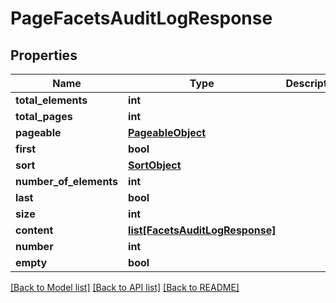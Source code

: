 # PageFacetsAuditLogResponse

## Properties
Name | Type | Description | Notes
------------ | ------------- | ------------- | -------------
**total_elements** | **int** |  | [optional] 
**total_pages** | **int** |  | [optional] 
**pageable** | [**PageableObject**](PageableObject.md) |  | [optional] 
**first** | **bool** |  | [optional] 
**sort** | [**SortObject**](SortObject.md) |  | [optional] 
**number_of_elements** | **int** |  | [optional] 
**last** | **bool** |  | [optional] 
**size** | **int** |  | [optional] 
**content** | [**list[FacetsAuditLogResponse]**](FacetsAuditLogResponse.md) |  | [optional] 
**number** | **int** |  | [optional] 
**empty** | **bool** |  | [optional] 

[[Back to Model list]](../README.md#documentation-for-models) [[Back to API list]](../README.md#documentation-for-api-endpoints) [[Back to README]](../README.md)

